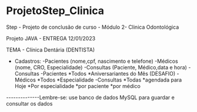 # ProjetoStep_Clinica
Step - Projeto de conclusão de curso - Módulo 2- Clinica Odontológica

Projeto JAVA - ENTREGA 12/01/2023

TEMA - Clínica Dentária (DENTISTA)

- Cadastros:
  -Pacientes (nome,cpf, nascimento e telefone)
  -Médicos (nome, CRO, Especialidade)
  -Consultas (Paciente, Médico,data e hora)
  -Consultas
  -Pacientes
  *Todos
  *Aniversariantes do Mês (DESAFIO)
  -Médicos
  *Todos
  *Especialidade
  -Consultas
  *Todas
  *agendada para Hoje
  *Por especialidade
  *por paciente
  *por médico

--------------Lembre-se: use banco de dados MySQL para guardar e consultar os dados


